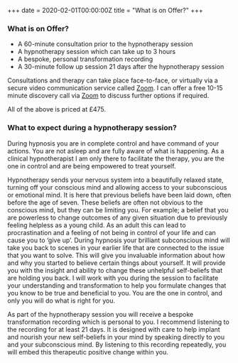 +++
date = 2020-02-01T00:00:00Z
title = "What is on Offer?"
+++

### What is on Offer?

* A 60-minute consultation prior to the hypnotherapy session
* A hypnotherapy session which can take up to 3 hours
* A bespoke, personal transformation recording
* A 30-minute follow up session 21 days after the hypnotherapy session

Consultations and therapy can take place face-to-face, or virtually via a secure video communication service called [Zoom](https://zoom.us "Link to Zoom.us"). I can offer a free 10-15 minute discovery call via [Zoom](https://zoom.us "Link to Zoom.us") to discuss further options if required.

All of the above is priced at £475.

### What to expect during a hypnotherapy session?

During hypnosis you are in complete control and have command of your actions. You are not asleep and are fully aware of what is happening. As a clinical hypnotherapist I am only there to facilitate the therapy, you are the one in control and are being empowered to treat yourself.

Hypnotherapy sends your nervous system into a beautifully relaxed state, turning off your conscious mind and allowing access to your subconscious or emotional mind. It is here that previous beliefs have been laid down, often before the age of seven. These beliefs are often not obvious to the conscious mind, but they can be limiting you. For example; a belief that you are powerless to change outcomes of any given situation due to previously feeling helpless as a young child. As an adult this can lead to procrastination and a feeling of not being in control of your life and can cause you to ‘give up’. During hypnosis your brilliant subconscious mind will take you back to scenes in your earlier life that are connected to the issue that you want to solve. This will give you invaluable information about how and why you started to believe certain things about yourself. It will provide you with the insight and ability to change these unhelpful self-beliefs that are holding you back. I will work with you during the session to facilitate your understanding and transformation to help you formulate changes that you know to be true and beneficial to you. You are the one in control, and only you will do what is right for you.

As part of the hypnotherapy session you will receive a bespoke transformation recording which is personal to you. I recommend listening to the recording for at least 21 days. It is designed with care to help implant and nourish your new self-beliefs in your mind by speaking directly to you and your subconscious mind. By listening to this recording repeatedly, you will embed this therapeutic positive change within you.
